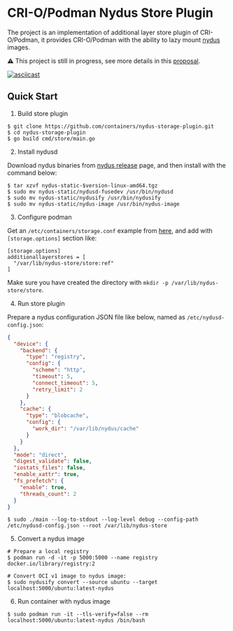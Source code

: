 # CRI-O/Podman Nydus Store Plugin

The project is an implementation of additional layer store plugin of CRI-O/Podman, it provides CRI-O/Podman with the ability to lazy mount [nydus](https://nydus.dev/) images.

⚠️ This project is still in progress, see more details in this [proposal](https://github.com/containers/podman/issues/15249).

[![asciicast](https://asciinema.org/a/EqYr5HCcP5LndnFbKnBucPeqd.svg)](https://asciinema.org/a/EqYr5HCcP5LndnFbKnBucPeqd)


## Quick Start

1. Build store plugin

```shell
$ git clone https://github.com/containers/nydus-storage-plugin.git
$ cd nydus-storage-plugin
$ go build cmd/store/main.go
```

2. Install nydusd

Download nydus binaries from [nydus release](https://github.com/dragonflyoss/image-service/releases/) page, and then install with the command below:

```shell
$ tar xzvf nydus-static-$version-linux-amd64.tgz
$ sudo mv nydus-static/nydusd-fusedev /usr/bin/nydusd
$ sudo mv nydus-static/nydusify /usr/bin/nydusify
$ sudo mv nydus-static/nydus-image /usr/bin/nydus-image
```

3. Configure podman

Get an `/etc/containers/storage.conf` example from [here](https://github.com/containers/podman/blob/main/vendor/github.com/containers/storage/storage.conf), and add with `[storage.options]` section like:

```shell
[storage.options]
additionallayerstores = [
  "/var/lib/nydus-store/store:ref"
]
```

Make sure you have created the directory with `mkdir -p /var/lib/nydus-store/store`.

4. Run store plugin

Prepare a nydus configuration JSON file like below, named as `/etc/nydusd-config.json`:

```json
{
  "device": {
    "backend": {
      "type": "registry",
      "config": {
        "scheme": "http",
        "timeout": 5,
        "connect_timeout": 5,
        "retry_limit": 2
      }
    },
    "cache": {
      "type": "blobcache",
      "config": {
        "work_dir": "/var/lib/nydus/cache"
      }
    }
  },
  "mode": "direct",
  "digest_validate": false,
  "iostats_files": false,
  "enable_xattr": true,
  "fs_prefetch": {
    "enable": true,
    "threads_count": 2
  }
}
```

```shell
$ sudo ./main --log-to-stdout --log-level debug --config-path /etc/nydusd-config.json --root /var/lib/nydus-store
```

5. Convert a nydus image

```shell
# Prepare a local registry
$ podman run -d -it -p 5000:5000 --name registry docker.io/library/registry:2

# Convert OCI v1 image to nydus image:
$ sudo nydusify convert --source ubuntu --target localhost:5000/ubuntu:latest-nydus
```

6. Run container with nydus image

```shell
$ sudo podman run -it --tls-verify=false --rm localhost:5000/ubuntu:latest-nydus /bin/bash
```
